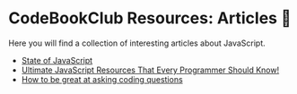 # CodeBookClub Resources: Articles 📄
Here you will find a collection of interesting articles about JavaScript.

- [State of JavaScript](https://stateofjs.com)
- [Ultimate JavaScript Resources That Every Programmer Should Know!](https://medium.com/javascript-in-plain-english/ultimate-javascript-resources-that-every-programmer-should-know-9889d4fd691)
- [How to be great at asking coding questions](https://medium.com/@gordon_zhu/how-to-be-great-at-asking-questions-e37be04d0603)